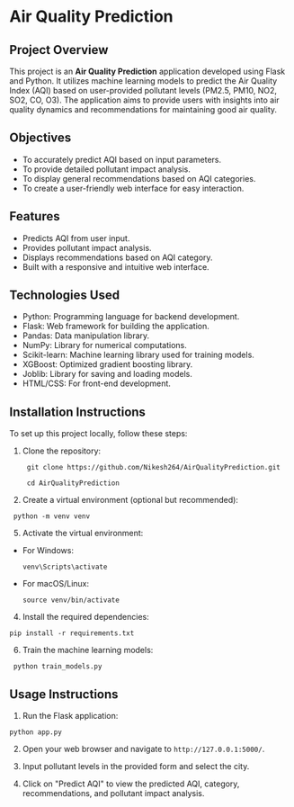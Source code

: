 # Air Quality Prediction

## Project Overview

This project is an **Air Quality Prediction** application developed using Flask and Python. It utilizes machine learning models to predict the Air Quality Index (AQI) based on user-provided pollutant levels (PM2.5, PM10, NO2, SO2, CO, O3). The application aims to provide users with insights into air quality dynamics and recommendations for maintaining good air quality.

## Objectives

- To accurately predict AQI based on input parameters.
- To provide detailed pollutant impact analysis.
- To display general recommendations based on AQI categories.
- To create a user-friendly web interface for easy interaction.

## Features

- Predicts AQI from user input.
- Provides pollutant impact analysis.
- Displays recommendations based on AQI category.
- Built with a responsive and intuitive web interface.

## Technologies Used

- Python: Programming language for backend development.
- Flask: Web framework for building the application.
- Pandas: Data manipulation library.
- NumPy: Library for numerical computations.
- Scikit-learn: Machine learning library used for training models.
- XGBoost: Optimized gradient boosting library.
- Joblib: Library for saving and loading models.
- HTML/CSS: For front-end development.

## Installation Instructions

To set up this project locally, follow these steps:

1. Clone the repository:
   ```
    git clone https://github.com/Nikesh264/AirQualityPrediction.git
   ```
   ```
    cd AirQualityPrediction
   ```

3. Create a virtual environment (optional but recommended):
 ```  
  python -m venv venv
```

5. Activate the virtual environment:
- For Windows:
  ```
  venv\Scripts\activate
  ```
- For macOS/Linux:
  ```
  source venv/bin/activate
  ```

4. Install the required dependencies:
   
```
pip install -r requirements.txt
```


6. Train the machine learning models:
   
```
 python train_models.py
```

## Usage Instructions

1. Run the Flask application:

```
python app.py
```

2. Open your web browser and navigate to `http://127.0.0.1:5000/`.

3. Input pollutant levels in the provided form and select the city.

4. Click on "Predict AQI" to view the predicted AQI, category, recommendations, and pollutant impact analysis.

